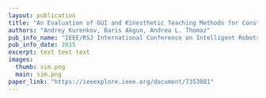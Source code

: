 ```yaml
---
layout: publication
title: "An Evaluation of GUI and Kinesthetic Teaching Methods for Constrained-Keyframe Skills"
authors: "Andrey Kurenkov, Baris Akgun, Andrea L. Thomaz"
pub_info_name: "IEEE/RSJ International Conference on Intelligent Robots and Systems (IROS)"
pub_info_date: 2015
excerpt: text text text
images:
  thumb: sim.png
  main: sim.png
paper_link: "https://ieeexplore.ieee.org/document/7353881"
---
```

